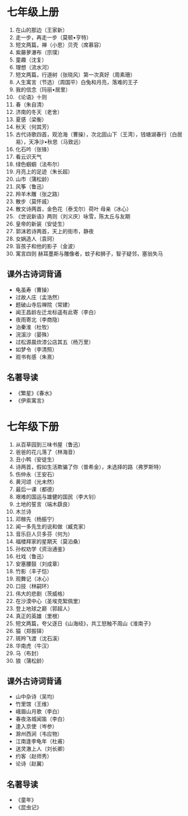 # 七年级上册
1. 在山的那边（王家新）
2. 走一步，再走一步（莫顿•亨特）
3. 短文两篇，禅（小思）贝壳（席慕容）
4. 紫藤萝瀑布（宗璞）
5. 童趣（沈复）
6. 理想（流水河）
7. 短文两篇，行道树（张晓风）第一次真好（周素珊）
8. 人生寓言（节选）（周国平）白兔和月亮，落难的王子
9. 我的信念（玛丽•居里）
10. 《论语》十则
11. 春（朱自清）
12. 济南的冬天（老舍）
13. 夏感（梁衡）
14. 秋天（何其芳）
15. 古代诗歌四首，观沧海（曹操），次北固山下（王湾），钱塘湖春行（白居易），天净沙•秋思（马致远）
16. 化石吟（张锋）
17. 看云识天气
18. 绿色蝈蝈（法布尔）
19. 月亮上的足迹（朱长超）
20. 山市（蒲松龄）
21. 风筝（鲁迅）
22. 羚羊木雕（张之路）
23. 散步（莫怀戚）
24. 散文诗两首，金色花（泰戈尔）荷叶 母亲（冰心）
25. 《世说新语》两则（刘义庆）咏雪，陈太丘与友期
26. 皇帝的新装（安徒生）
27. 郭沫若诗两首，天上的街市，静夜
28. 女娲造人（袁珂）
29. 盲孩子和他的影子（金波）
30. 寓言四则 赫耳墨斯与雕像者，蚊子和狮子，智子疑邻，塞翁失马

## 课外古诗词背诵
* 龟虽寿（曹操）
* 过故人庄（孟浩然）
* 题破山寺后禅院（常建）
* 闻王昌龄左迁龙标遥有此寄（李白）
* 夜雨寄北（李商隐）
* 泊秦淮（杜牧）
* 浣溪沙（晏殊）
* 过松源晨炊漆公店其五（杨万里）
* 如梦令（李清照）
* 观书有感（朱熹）
## 名著导读
* 《繁星》《春水》
* 《伊索寓言》

# 七年级下册
1. 从百草园到三味书屋（鲁迅）
2. 爸爸的花儿落了（林海音）
3. 丑小鸭（安徒生）
4. 诗两首，假如生活欺骗了你（普希金），未选择的路（弗罗斯特）
5. 伤仲永（王安石）
6. 黄河颂（光未然）
7. 最后一课（都德）
8. 艰难的国运与雄健的国民（李大钊）
9. 土地的誓言（端木蕻良）
10. 木兰诗
11. 邓稼先（杨振宁）
12. 闻一多先生的说和做（臧克家）
13. 音乐巨人贝多芬（何为）
14. 福楼拜家的星期天（莫泊桑）
15. 孙权劝学《资治通鉴》
16. 社戏（鲁迅）
17. 安塞腰鼓（刘成章）
18. 竹影（丰子恺）
19. 观舞记（冰心）
20. 口技（林嗣环）
21. 伟大的悲剧（茨威格）
22. 在沙漠中心（圣埃克絮佩里）
23. 登上地球之巅（郭超人）
24. 真正的英雄（里根）
25. 短文两篇，夸父逐日《山海经》，共工怒触不周山《淮南子》
26. 猫（郑振铎）
27. 斑羚飞渡（沈石溪）
28. 华南虎（牛汉）
29. 马（布封）
30. 狼（蒲松龄）

## 课外古诗词背诵
* 山中杂诗（吴均）
* 竹里馆（王维）
* 峨眉山月歌（李白）
* 春夜洛城闻笛（李白）
* 逢入京使（岑参）
* 滁州西涧（韦应物）
* 江南逢李龟年（杜甫）
* 送灵澈上人（刘长卿）
* 约客（赵师秀）
* 论诗（赵翼）

## 名著导读
* 《童年》
* 《昆虫记》
